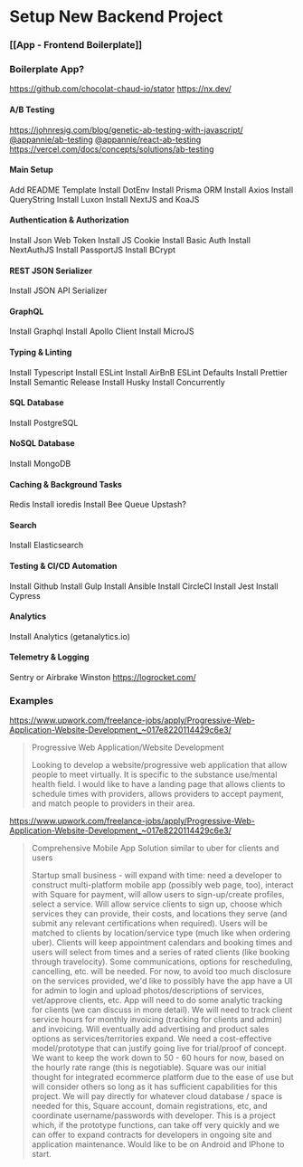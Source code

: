 # Setup New Backend Project

### [[App - Frontend Boilerplate]]

### Boilerplate App?
https://github.com/chocolat-chaud-io/stator
https://nx.dev/

#### A/B Testing
https://johnresig.com/blog/genetic-ab-testing-with-javascript/
[@appannie/ab-testing](https://github.com/appannie/ab-testing)
[@appannie/react-ab-testing](https://github.com/appannie/ab-testing)
https://vercel.com/docs/concepts/solutions/ab-testing

#### Main Setup
Add README Template
Install DotEnv
Install Prisma ORM
Install Axios
Install QueryString
Install Luxon
Install NextJS and KoaJS

#### Authentication & Authorization
Install Json Web Token
Install JS Cookie
Install Basic Auth
Install NextAuthJS
Install PassportJS
Install BCrypt

#### REST JSON Serializer
Install JSON API Serializer

#### GraphQL
Install Graphql
Install Apollo Client
Install MicroJS

#### Typing & Linting
Install Typescript
Install ESLint
Install AirBnB ESLint Defaults
Install Prettier
Install Semantic Release
Install Husky
Install Concurrently

#### SQL Database
Install PostgreSQL

#### NoSQL Database
Install MongoDB

#### Caching & Background Tasks
Redis
Install ioredis
Install Bee Queue
Upstash?

#### Search
Install Elasticsearch

#### Testing & CI/CD Automation
Install Github
Install Gulp
Install Ansible
Install CircleCI
Install Jest
Install Cypress

#### Analytics
Install Analytics (getanalytics.io)

#### Telemetry & Logging
Sentry or Airbrake
Winston
https://logrocket.com/


### Examples
https://www.upwork.com/freelance-jobs/apply/Progressive-Web-Application-Website-Development_~017e8220114429c6e3/

> Progressive Web Application/Website Development
> 
> Looking to develop a website/progressive web application that allow people to meet virtually. It is specific to the substance use/mental health field. I would like to have a landing page that allows clients to schedule times with providers, allows providers to accept payment, and match people to providers in their area.

https://www.upwork.com/freelance-jobs/apply/Progressive-Web-Application-Website-Development_~017e8220114429c6e3/

>Comprehensive Mobile App Solution similar to uber for clients and users
>
>Startup small business - will expand with time: need a developer to construct multi-platform mobile app (possibly web page, too), interact with Square for payment, will allow users to sign-up/create profiles, select a service. Will allow service clients to sign up, choose which services they can provide, their costs, and locations they serve (and submit any relevant certifications when required). Users will be matched to clients by location/service type (much like when ordering uber). Clients will keep appointment calendars and booking times and users will select from times and a series of rated clients (like booking through travelocity). Some communications, options for rescheduling, cancelling, etc. will be needed. For now, to avoid too much disclosure on the services provided, we'd like to possibly have the app have a UI for admin to login and upload photos/descriptions of services, vet/approve clients, etc. App will need to do some analytic tracking for clients (we can discuss in more detail). We will need to track client service hours for monthly invoicing (tracking for clients and admin) and invoicing. Will eventually add advertising and product sales options as services/territories expand. We need a cost-effective model/prototype that can justify going live for trial/proof of concept. We want to keep the work down to 50 - 60 hours for now, based on the hourly rate range (this is negotiable). Square was our initial thought for integrated ecommerce platform due to the ease of use but will consider others so long as it has sufficient capabilities for this project. We will pay directly for whatever cloud database / space is needed for this, Square account, domain registrations, etc, and coordinate username/passwords with developer. This is a project which, if the prototype functions, can take off very quickly and we can offer to expand contracts for developers in ongoing site and application maintenance. Would like to be on Android and IPhone to start.

